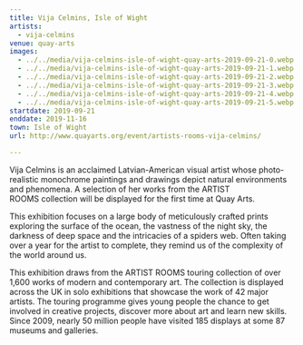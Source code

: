 ```yaml
---
title: Vija Celmins, Isle of Wight
artists:
  - vija-celmins
venue: quay-arts
images:
  - ../../media/vija-celmins-isle-of-wight-quay-arts-2019-09-21-0.webp
  - ../../media/vija-celmins-isle-of-wight-quay-arts-2019-09-21-1.webp
  - ../../media/vija-celmins-isle-of-wight-quay-arts-2019-09-21-2.webp
  - ../../media/vija-celmins-isle-of-wight-quay-arts-2019-09-21-3.webp
  - ../../media/vija-celmins-isle-of-wight-quay-arts-2019-09-21-4.webp
  - ../../media/vija-celmins-isle-of-wight-quay-arts-2019-09-21-5.webp
startdate: 2019-09-21
enddate: 2019-11-16
town: Isle of Wight
url: http://www.quayarts.org/event/artists-rooms-vija-celmins/

---
```


Vija Celmins is an acclaimed Latvian-American visual artist whose photo-realistic monochrome paintings and drawings depict natural environments and phenomena. A selection of her works from the ARTIST ROOMS collection will be displayed for the first time at Quay Arts.

This exhibition focuses on a large body of meticulously crafted prints exploring the surface of the ocean, the vastness of the night sky, the darkness of deep space and the intricacies of a spiders web. Often taking over a year for the artist to complete, they remind us of the complexity of the world around us.

This exhibition draws from the ARTIST ROOMS touring collection of over 1,600 works of modern and contemporary art. The collection is displayed across the UK in solo exhibitions that showcase the work of 42 major artists. The touring programme gives young people the chance to get involved in creative projects, discover more about art and learn new skills. Since 2009, nearly 50 million people have visited 185 displays at some 87 museums and galleries.